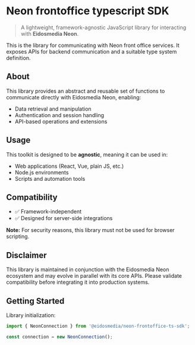 # Neon frontoffice typescript SDK

> A lightweight, framework-agnostic JavaScript library for interacting with **Eidosmedia Neon**.

This is the library for communicating with Neon front office services. It exposes APIs for backend communication and a suitable type system definition.

## About

This library provides an abstract and reusable set of functions to communicate directly with Eidosmedia Neon, enabling:

- Data retrieval and manipulation
- Authentication and session handling
- API-based operations and extensions

## Usage

This toolkit is designed to be **agnostic**, meaning it can be used in:

- Web applications (React, Vue, plain JS, etc.)
- Node.js environments
- Scripts and automation tools

## Compatibility

- ✅ Framework-independent
- ✅ Designed for server-side integrations

**Note:** For security reasons, this library must not be used for browser scripting.

## Disclaimer

This library is maintained in conjunction with the Eidosmedia Neon ecosystem and may evolve in parallel with its core APIs. Please validate compatibility before integrating it into production systems.

## Getting Started

Library initialization:

```javascript
import { NeonConnection } from '@eidosmedia/neon-frontoffice-ts-sdk';

const connection = new NeonConnection();
```
